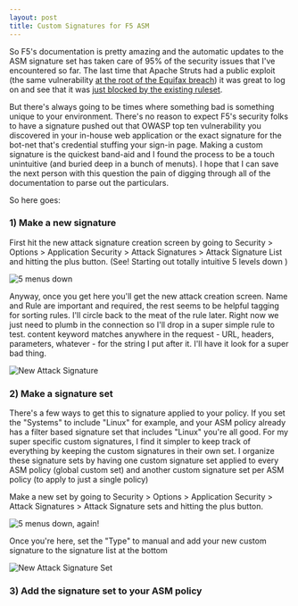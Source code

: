 ```yaml
---
layout: post
title: Custom Signatures for F5 ASM
---
```


So F5's documentation is pretty amazing and the automatic updates to the ASM signature set has taken care of 95% of the security issues that I've encountered so far. The last time that Apache Struts had a public exploit (the same vulnerability [at the root of the Equifax breach](https://www.bleepingcomputer.com/news/security/equifax-confirms-hackers-used-apache-struts-vulnerability-to-breach-its-servers/)) it was great to log on and see that it was [just blocked by the existing ruleset](https://devcentral.f5.com/articles/apache-struts-remote-code-execution-vulnerability-cve-2017-5638-25617).

But there's always going to be times where something bad is something unique to your environment. There's no reason to expect F5's security folks to have a signature pushed out that OWASP top ten vulnerability you discovered in your in-house web application or the exact signature for the bot-net that's credential stuffing your sign-in page. Making a custom signature is the quickest band-aid and I found the process to be a touch unintuitive (and buried deep in a bunch of menuts). I hope that I can save the next person with this question the pain of digging through all of the documentation to parse out the particulars.

So here goes:

### 1) Make a new signature

First hit the new attack signature creation screen by going to Security > Options > Application Security > Attack Signatures > Attack Signature List and hitting the plus button. (See! Starting out totally intuitive 5 levels down </sarcasm>)

![5 menus down](https://blog.benjamin-hering.com/images/F5-ASM-signatures/attack-signatures-list-menu.png)

Anyway, once you get here you'll get the new attack creation screen. Name and Rule are important and required, the rest seems to be helpful tagging for sorting rules. I'll circle back to the meat of the rule later. Right now we just need to plumb in the connection so I'll drop in a super simple rule to test. content keyword matches anywhere in the request - URL, headers, parameters, whatever - for the string I put after it. I'll have it look for a super bad thing.

![New Attack Signature](https://blog.benjamin-hering.com/images/F5-ASM-signatures/new-attack-signature-creation.png)

### 2) Make a signature set

There's a few ways to get this to signature applied to your policy. If you set the "Systems" to include "Linux" for example, and your ASM policy already has a filter based signature set that includes "Linux" you're all good. For my super specific custom signatures, I find it simpler to keep track of everything by keeping the custom signatures in their own set. I organize these signature sets by having one custom signature set applied to every ASM policy (global custom set) and another custom signature set per ASM policy (to apply to just a single policy)

Make a new set by going to Security > Options > Application Security > Attack Signatures > Attack Signature sets and hitting the plus button.

![5 menus down, again!](https://blog.benjamin-hering.com/images/F5-ASM-signatures/attack-signature-sets-menu.png)

Once you're here, set the "Type" to manual and add your new custom signature to the signature list at the bottom

![New Attack Signature Set](https://blog.benjamin-hering.com/images/F5-ASM-signatures/new-attack-signature-set.png)

### 3) Add the signature set to your ASM policy

